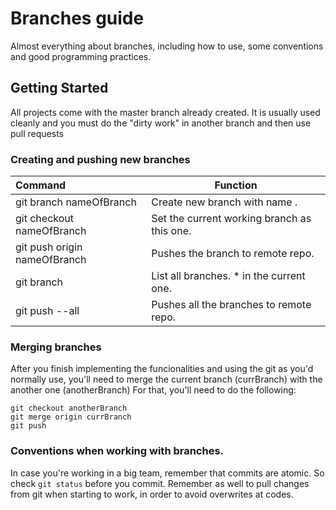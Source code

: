 # Branches guide
Almost everything about branches, including how to use, some conventions and good programming practices.
 
## Getting Started

All projects come with the master branch already created. It is usually used cleanly and you must do the "dirty work" in another branch and then use pull requests

### Creating and pushing new branches

Command | Function
:-------------------- | -----------------------
git branch nameOfBranch     | Create new branch with name .
git checkout nameOfBranch	| Set the current working branch as this one.
git push origin nameOfBranch| Pushes the branch to remote repo.
git branch 					| List all branches. * in the current one.
git push --all 				| Pushes all the branches to remote repo.

### Merging branches

After you finish implementing the funcionalities and using the git as you'd normally use, you'll need to merge the current branch (currBranch) with the another one (anotherBranch)
For that, you'll need to do the following:

```
git checkout anotherBranch
git merge origin currBranch
git push 
```

### Conventions when working with branches.
In case you're working in a big team, remember that commits are atomic. So check  ``git status`` before you commit.
Remember as well to pull changes from git when starting to work, in order to avoid overwrites at codes.